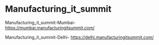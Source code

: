 # Manufacturing_it_summit

Manufacturing_it_summit-Mumbai- https://mumbai.manufacturingitsummit.com/

Manufacturing_it_summit-Delhi- https://delhi.manufacturingitsummit.com/
